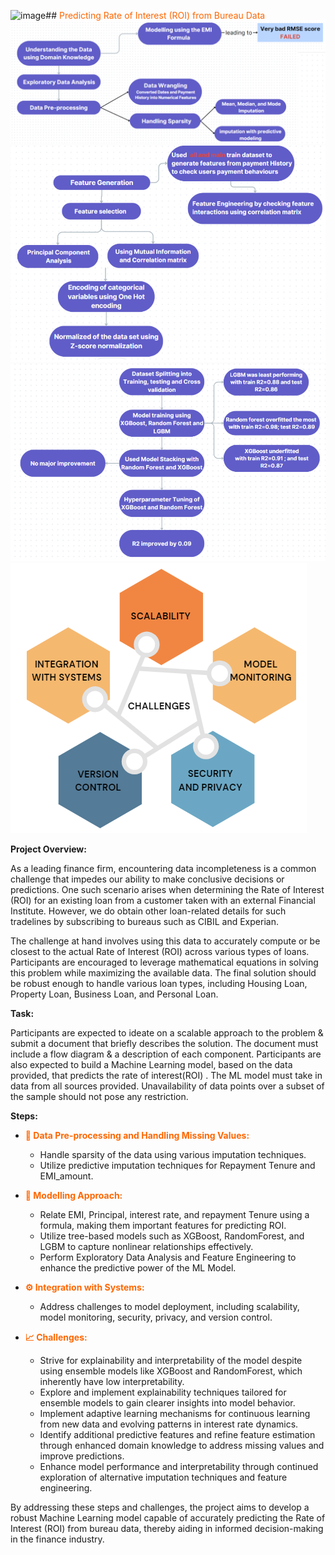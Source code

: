 <img width="237" alt="image" src="https://github.com/rishaviitd/Piramal_hackathon/assets/103333413/0530fedc-726e-4cf9-a231-151c2c9df1fc">## <span style="color:#ff6600">Predicting Rate of Interest (ROI) from Bureau Data</span>
<img src="step-1.png" alt="Step 1" />
<img src="step-2.png" alt="Step 1" />
<img src="step-3.png" alt="Step 1" />
<img src="challenges.png" alt="Step 1" />

**Project Overview:**

As a leading finance firm, encountering data incompleteness is a common challenge that impedes our ability to make conclusive decisions or predictions. One such scenario arises when determining the Rate of Interest (ROI) for an existing loan from a customer taken with an external Financial Institute. However, we do obtain other loan-related details for such tradelines by subscribing to bureaus such as CIBIL and Experian.

The challenge at hand involves using this data to accurately compute or be closest to the actual Rate of Interest (ROI) across various types of loans. Participants are encouraged to leverage mathematical equations in solving this problem while maximizing the available data. The final solution should be robust enough to handle various loan types, including Housing Loan, Property Loan, Business Loan, and Personal Loan.

**Task:**

Participants are expected to ideate on a scalable approach to the problem & submit a document that briefly describes the solution. The document must include a flow diagram & a description of each component. Participants are also expected to build a Machine Learning model, based on the data provided, that predicts the rate of interest(ROI) . The ML model must take in data from all sources provided. Unavailability of data points over a subset of the sample should not pose any restriction.

**Steps:**

- <span style="color:#ff6600">**📅 Data Pre-processing and Handling Missing Values:**</span>
    - Handle sparsity of the data using various imputation techniques.
    - Utilize predictive imputation techniques for Repayment Tenure and EMI_amount.
  
- <span style="color:#ff6600">**🎯 Modelling Approach:**</span>
    - Relate EMI, Principal, interest rate, and repayment Tenure using a formula, making them important features for predicting ROI.
    - Utilize tree-based models such as XGBoost, RandomForest, and LGBM to capture nonlinear relationships effectively.
    - Perform Exploratory Data Analysis and Feature Engineering to enhance the predictive power of the ML Model.

- <span style="color:#ff6600">**⚙️ Integration with Systems:**</span>
    - Address challenges to model deployment, including scalability, model monitoring, security, privacy, and version control.

- <span style="color:#ff6600">**📈 Challenges:**</span>
    - Strive for explainability and interpretability of the model despite using ensemble models like XGBoost and RandomForest, which inherently have low interpretability.
    - Explore and implement explainability techniques tailored for ensemble models to gain clearer insights into model behavior.
    - Implement adaptive learning mechanisms for continuous learning from new data and evolving patterns in interest rate dynamics.
    - Identify additional predictive features and refine feature estimation through enhanced domain knowledge to address missing values and improve predictions.
    - Enhance model performance and interpretability through continued exploration of alternative imputation techniques and feature engineering.

By addressing these steps and challenges, the project aims to develop a robust Machine Learning model capable of accurately predicting the Rate of Interest (ROI) from bureau data, thereby aiding in informed decision-making in the finance industry.
